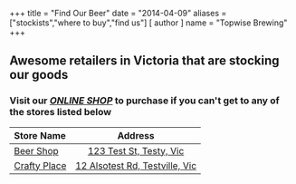+++
title = "Find Our Beer"
date = "2014-04-09"
aliases = ["stockists","where to buy","find us"]
[ author ]
  name = "Topwise Brewing"
+++

## Awesome retailers in Victoria that are stocking our goods
### Visit our ***[ONLINE SHOP](https://www.topwisebrewing.com.au/shop/)*** to purchase if you can't get to any of the stores listed below

| Store Name   | Address     |
| :---        |    :----:   |
| [Beer Shop](http://www.topwisebrewing.com.au)    | [123 Test St, Testy, Vic](http://www.topwisebrewing.com.au)       |
| [Crafty Place](http://www.topwisebrewing.com.au/shop/)    | [12 Alsotest Rd, Testville, Vic](http://www.topwisebrewing.com.au/shop/)        |
